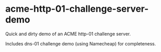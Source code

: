 # acme-http-01-challenge-server-demo
Quick and dirty demo of an ACME http-01 challenge server.

Includes dns-01 challenge demo (using Namecheap) for completeness.
